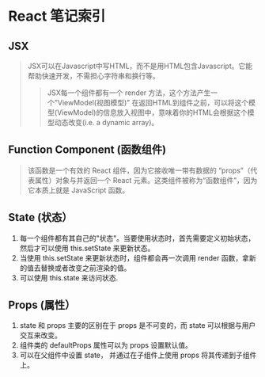 # React 笔记索引
## JSX
> JSX可以在Javascript中写HTML，而不是用HTML包含Javascript。它能帮助快速开发，不需担心字符串和换行等。
>> JSX每一个组件都有一个 render 方法，这个方法产生一个”ViewModel(视图模型)” 
>> 在返回HTML到组件之前，可以将这个模型(ViewModel)的信息放入视图中，意味着你的HTML会根据这个模型动态改变(i.e. a dynamic array)。

## Function Component (函数组件)
> 该函数是一个有效的 React 组件，因为它接收唯一带有数据的 “props”（代表属性）对象与并返回一个 React 元素。这类组件被称为“函数组件”，因为它本质上就是 JavaScript 函数。


## State (状态）
1. 每一个组件都有其自己的"状态"。当要使用状态时，首先需要定义初始状态，然后才可以使用 this.setState 来更新状态。
2. 当使用 this.setState 来更新状态时，组件都会再一次调用 render 函数，拿新的值去替换或者改变之前渲染的值。
3. 可以使用 this.state 来访问状态.

## Props (属性）
1. state 和 props 主要的区别在于 props 是不可变的，而 state 可以根据与用户交互来改变。
2. 组件类的 defaultProps 属性可以为 props 设置默认值。
3. 可以在父组件中设置 state， 并通过在子组件上使用 props 将其传递到子组件上。
